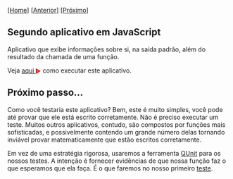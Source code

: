\[[Home](https://github.com/kyriosdata/js)\] \[[Anterior](../primeiro)\] \[[Próximo](../teste)\]

## Segundo aplicativo em JavaScript
Aplicativo que exibe informações sobre si, na saída padrão, 
além do resultado da chamada de uma função.

Veja <a href="https://asciinema.org/a/161533"> aqui <img src="../../../images/asciinema.svg" width="12" align="center"></a> como executar este 
aplicativo. 

## Próximo passo...
Como você testaria este aplicativo? Bem, este é muito simples, 
você pode até provar que ele está escrito corretamente. Não é preciso
executar um teste. Muitos outros aplicativos, contudo, são compostos por funções mais sofisticadas, e possivelmente contendo um grande número delas tornando inviável provar matematicamente que estão escritos corretamente.

Em vez de uma estratégia rigorosa, usaremos a ferramenta [QUnit](https://qunitjs.com/) para os nossos
testes. A intenção é fornecer evidências de que nossa função faz o que esperamos que ela faça. É o que faremos no nosso primeiro [teste](../teste).


